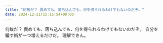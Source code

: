 ```yaml
---
title: "何故だ？ 責めても、落ち込んでも、何を得られるわけでもないのだぞ。"
date: 2024-12-21T15:16:54+09:00
---
```

何故だ？
責めても、落ち込んでも、何を得られるわけでもないのだぞ。
自分を騙す術が一つ増えるだけだ。
理解できん。
